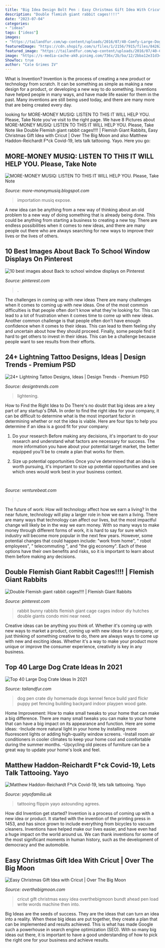 ```yaml
---
title: "Big Idea Design Bolt Pen : Easy Christmas Gift Idea With Cricut"
description: "Double flemish giant rabbit cages!!!!"
date: "2023-07-04"
categories:
- "ideas"
tags: ["ideas"]
images:
- "https://tailandfur.com/wp-content/uploads/2016/07/40-Comfy-Large-Dog-Crate-Ideas-31.jpg"
featuredImage: "https://cdn.shopify.com/s/files/1/2156/7915/files/84262745_186869449086122_5148622858175381504_n_large.jpg?v=1586010799"
featured_image: "https://tailandfur.com/wp-content/uploads/2016/07/40-Comfy-Large-Dog-Crate-Ideas-31.jpg"
image: "https://s-media-cache-ak0.pinimg.com/736x/2b/ba/12/2bba12e31d34ee49379acf70090359f5.jpg"
ShowToc: true
author: "Cale Grimes IV"
---
```



What is Invention?
Invention is the process of creating a new product or technology from scratch. It can be something as simple as making a new design for a product, or developing a new way to do something. Inventions have helped people in many ways, and have made life easier for them in the past. Many inventions are still being used today, and there are many more that are being created every day.

	

		
looking for MORE-MONEY MUSIQ: LISTEN TO THIS IT WILL HELP YOU. Please, Take Note you've visit to the right page. We have 8 Pictures about MORE-MONEY MUSIQ: LISTEN TO THIS IT WILL HELP YOU. Please, Take Note like Double Flemish giant rabbit cages!!!! | Flemish Giant Rabbits, Easy Christmas Gift Idea with Cricut | Over The Big Moon and also Matthew Haddon-Reichardt F*ck Covid-19, lets talk tattooing. Yayo. Here you go:
		
    
## MORE-MONEY MUSIQ: LISTEN TO THIS IT WILL HELP YOU. Please, Take Note

<img loading=lazy src="https://lh5.googleusercontent.com/proxy/26IyXTDJjpWrM-WrIBolk5anI_Mn4uUdczdqdwZV6IDUv9CR4Wu2mVir_Hz-ftvddf_vqr-1r70eIvIrTwpsYnBtd2e_udevvO-cHWMoukCaRQ=s0-d" onerror="this.onerror=null;this.src='https://tse4.mm.bing.net/th?id=OIP.D1pUc0dCkLPbPprQXzTr-gAAAA&amp;pid=15.1';" alt="MORE-MONEY MUSIQ: LISTEN TO THIS IT WILL HELP YOU. Please, Take Note">

_Source: more-moneymusiq.blogspot.com_

>importation musiq expose. 

	

A new idea can be anything from a new way of thinking about an old problem to a new way of doing something that is already being done. This could be anything from starting a business to creating a new toy. There are endless possibilities when it comes to new ideas, and there are many people out there who are always searching for new ways to improve their lives or the lives of others.

    
## 10 Best Images About Back To School Window Displays On Pinterest

<img loading=lazy src="https://s-media-cache-ak0.pinimg.com/736x/2b/ba/12/2bba12e31d34ee49379acf70090359f5.jpg" onerror="this.onerror=null;this.src='https://tse4.mm.bing.net/th?id=OIP.USRs0mrbn2PCu1bOaimocQHaJ3&amp;pid=15.1';" alt="10 best images about Back to school window displays on Pinterest">

_Source: pinterest.com_

>. 

	

The challenges in coming up with new ideas
There are many challenges when it comes to coming up with new ideas. One of the most common difficulties is that people often don't know what they're looking for. This can lead to a lot of frustration when it comes time to come up with new ideas. Another common challenge is that people often don't have enough confidence when it comes to their ideas. This can lead to them feeling shy and uncertain about how they should proceed. Finally, some people find it hard to get others to invest in their ideas. This can be a challenge because people want to see results from their efforts.

    
## 24+ Lightning Tattoo Designs, Ideas | Design Trends - Premium PSD

<img loading=lazy src="https://images.designtrends.com/wp-content/uploads/2015/10/06100235/Lightning-Tattoo-Design-On-Neck.jpg" onerror="this.onerror=null;this.src='https://tse4.mm.bing.net/th?id=OIP.G27jnQPhsKmLqp1Up10C1wHaLE&amp;pid=15.1';" alt="24+ Lightning Tattoo Designs, Ideas | Design Trends - Premium PSD">

_Source: designtrends.com_

>lightening. 

	

How to Find the Right Idea to Do
There's no doubt that big ideas are a key part of any startup's DNA. In order to find the right idea for your company, it can be difficult to determine what is the most important factor in determining whether or not the idea is viable. Here are four tips to help you determine if an idea is a good fit for your company:
1. Do your research
 Before making any decisions, it's important to do your research and understand what factors are necessary for success. The more information you have about your potential target market, the better equipped you'll be to create a plan that works for them.

2. Size up potential opportunities
Once you've determined that an idea is worth pursuing, it's important to size up potential opportunities and see which ones would work best in your business context.

    
## 

<img loading=lazy src="https://venturebeat.com/wp-content/uploads/2019/06/shopify-3d-models.jpg" onerror="this.onerror=null;this.src='https://tse1.mm.bing.net/th?id=OIP.TT16MF0Uq6X0jOCyCSpPPwHaEo&amp;pid=15.1';" alt="">

_Source: venturebeat.com_

>. 

	

The future of work: How will technology affect how we earn a living?
In the near future, technology will play a larger role in how we earn a living. There are many ways that technology can affect our lives, but the most impactful change will likely be in the way we earn money. With so many ways to make money through different forms of work, it is hard to say for sure which industry will become more popular in the next few years. However, some potential changes that could happen include: 
"work from home", " robot employees", " telecommuting ", and "the gig economy". Each of these options have their own benefits and risks, so it is important to learn about them before making any decisions.

    
## Double Flemish Giant Rabbit Cages!!!! | Flemish Giant Rabbits

<img loading=lazy src="https://s-media-cache-ak0.pinimg.com/736x/48/43/1c/48431c6c1f18e505a0d11ab6219e1850.jpg" onerror="this.onerror=null;this.src='https://tse3.mm.bing.net/th?id=OIP.bjyha-0j9UirgdQ0QaUT9AHaFh&amp;pid=15.1';" alt="Double Flemish giant rabbit cages!!!! | Flemish Giant Rabbits">

_Source: pinterest.com_

>rabbit bunny rabbits flemish giant cage cages indoor diy hutches double giants condo mini near need. 

	

Creative ideas can be anything you think of. Whether it's coming up with new ways to market a product, coming up with new ideas for a company, or just thinking of something creative to do, there are always ways to come up with new and exciting ideas. Whether it's a way to make your product more unique or improve the consumer experience, creativity is key in any business.

    
## Top 40 Large Dog Crate Ideas In 2021

<img loading=lazy src="https://tailandfur.com/wp-content/uploads/2016/07/40-Comfy-Large-Dog-Crate-Ideas-31.jpg" onerror="this.onerror=null;this.src='https://tse1.mm.bing.net/th?id=OIP.hTKjn9ULl65Ws84vDODO4gHaFj&amp;pid=15.1';" alt="Top 40 Large Dog Crate Ideas In 2021">

_Source: tailandfur.com_

>dog pen crate diy homemade dogs kennel fence build yard flickr puppy pet fencing building backyard indoor playpen wood gate. 

	

Home Improvement: How to make small tweaks to your home that can make a big difference.
There are many small tweaks you can make to your home that can have a big impact on its appearance and function. Here are some ideas: 
-Include more natural light in your home by installing more fluorescent lights or adding high-quality window screens. 
-Install room air conditioners in cooler climates to keep your home cool and comfortable during the summer months. 
-Upcycling old pieces of furniture can be a great way to update your home's look and feel.

    
## Matthew Haddon-Reichardt F*ck Covid-19, Lets Talk Tattooing. Yayo

<img loading=lazy src="https://cdn.shopify.com/s/files/1/2156/7915/files/84262745_186869449086122_5148622858175381504_n_large.jpg?v=1586010799" onerror="this.onerror=null;this.src='https://tse3.mm.bing.net/th?id=OIP.sGgQIaL_jaZ5VFGMl6sNcwAAAA&amp;pid=15.1';" alt="Matthew Haddon-Reichardt F*ck Covid-19, lets talk tattooing. Yayo">

_Source: yayofamilia.uk_

>tattooing flippin yayo astounding agrees. 

	

How did Invention get started?
Invention is a process of coming up with a new idea or product. It started with the invention of the printing press in 1453, and has since grown to include everything from bicycles to vacuum cleaners. Inventions have helped make our lives easier, and have even had a huge impact on the world around us. We can thank inventions for some of the most significant moments in human history, such as the development of democracy and the automobile.

    
## Easy Christmas Gift Idea With Cricut | Over The Big Moon

<img loading=lazy src="https://i2.wp.com/overthebigmoon.com/wp-content/uploads/2017/11/cricut-design-file.jpg?resize=850%2C455&amp;ssl=1" onerror="this.onerror=null;this.src='https://tse4.mm.bing.net/th?id=OIP.HRAxUpI-jQPrld47URXXSAHaD9&amp;pid=15.1';" alt="Easy Christmas Gift Idea with Cricut | Over The Big Moon">

_Source: overthebigmoon.com_

>cricut gift christmas easy idea overthebigmoon bundt ahead pen load write words machine then into. 

	

Big Ideas are the seeds of success. They are the ideas that can turn an idea into a reality. When these big ideas are put together, they create a plan that can be implemented and results achieved. This is what has made Google such a powerhouse in search engine optimization (SEO). With so many big ideas out there, it is important to have a good understanding of how to pick the right one for your business and achieve results.

